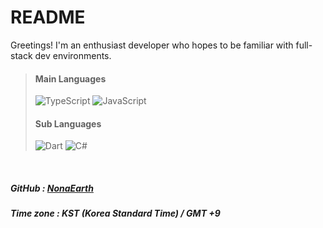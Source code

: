 # **README**
Greetings! I'm an enthusiast developer who hopes to be familiar with full-stack dev environments.

> #### **Main Languages**
> ![TypeScript](https://img.shields.io/badge/typescript-%23007ACC.svg?style=for-the-badge&logo=typescript&logoColor=white)
> ![JavaScript](https://img.shields.io/badge/javascript-%23323330.svg?style=for-the-badge&logo=javascript&logoColor=%23F7DF1E)
> #### **Sub Languages**
> ![Dart](https://img.shields.io/badge/dart-%230175C2.svg?style=for-the-badge&logo=dart&logoColor=white)
> ![C#](https://img.shields.io/badge/c%23-%23239120.svg?style=for-the-badge&logo=c-sharp&logoColor=white)

</br>

##### GitHub : [NonaEarth](https://github.com/NonaEarth)
##### Time zone : KST (Korea Standard Time) / GMT +9
